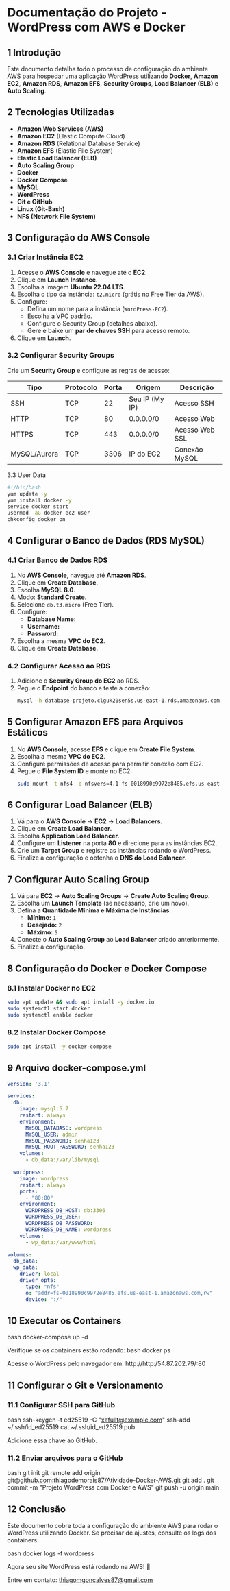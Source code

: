 # **Documentação do Projeto - WordPress com AWS e Docker**

## **1️ Introdução**
Este documento detalha todo o processo de configuração do ambiente AWS para hospedar uma aplicação WordPress utilizando **Docker**, **Amazon EC2**, **Amazon RDS**, **Amazon EFS**, **Security Groups**, **Load Balancer (ELB)** e **Auto Scaling**.

## **2️ Tecnologias Utilizadas**
- **Amazon Web Services (AWS)**
- **Amazon EC2** (Elastic Compute Cloud)
- **Amazon RDS** (Relational Database Service)
- **Amazon EFS** (Elastic File System)
- **Elastic Load Balancer (ELB)**
- **Auto Scaling Group**
- **Docker**
- **Docker Compose**
- **MySQL**
- **WordPress**
- **Git e GitHub**
- **Linux (Git-Bash)**
- **NFS (Network File System)**

## **3️ Configuração do AWS Console**

### **3.1 Criar Instância EC2**
1. Acesse o **AWS Console** e navegue até o **EC2**.
2. Clique em **Launch Instance**.
3. Escolha a imagem **Ubuntu 22.04 LTS**.
4. Escolha o tipo da instância: `t2.micro` (grátis no Free Tier da AWS).
5. Configure:
   - Defina um nome para a instância (`WordPress-EC2`).
   - Escolha a VPC padrão.
   - Configure o Security Group (detalhes abaixo).
   - Gere e baixe um **par de chaves SSH** para acesso remoto.
6. Clique em **Launch**.

### **3.2 Configurar Security Groups**
Crie um **Security Group** e configure as regras de acesso:

| Tipo       | Protocolo | Porta | Origem           | Descrição        |
|------------|----------|-------|------------------|----------------|
| SSH        | TCP      | 22    | Seu IP (My IP)   | Acesso SSH     |
| HTTP       | TCP      | 80    | 0.0.0.0/0        | Acesso Web     |
| HTTPS      | TCP      | 443   | 0.0.0.0/0        | Acesso Web SSL |
| MySQL/Aurora | TCP    | 3306  | IP do EC2        | Conexão MySQL   |

3.3 User Data
 ```bash
#!/bin/bash
yum update -y
yum install docker -y
service docker start
usermod -aG docker ec2-user
chkconfig docker on

```

## **4️ Configurar o Banco de Dados (RDS MySQL)**

### **4.1 Criar Banco de Dados RDS**
1. No **AWS Console**, navegue até **Amazon RDS**.
2. Clique em **Create Database**.
3. Escolha **MySQL 8.0**.
4. Modo: **Standard Create**.
5. Selecione `db.t3.micro` (Free Tier).
6. Configure:
   - **Database Name:** 
   - **Username:** 
   - **Password:** 
7. Escolha a mesma **VPC do EC2**.
8. Clique em **Create Database**.

### **4.2 Configurar Acesso ao RDS**
1. Adicione o **Security Group do EC2** ao RDS.
2. Pegue o **Endpoint** do banco e teste a conexão:
   ```bash
   mysql -h database-projeto.clguk20sen5s.us-east-1.rds.amazonaws.com -u admin -p
   ```

## **5️ Configurar Amazon EFS para Arquivos Estáticos**

1. No **AWS Console**, acesse **EFS** e clique em **Create File System**.
2. Escolha a mesma **VPC do EC2**.
3. Configure permissões de acesso para permitir conexão com EC2.
4. Pegue o **File System ID** e monte no EC2:
   ```bash
   sudo mount -t nfs4 -o nfsvers=4.1 fs-0018990c9972e8485.efs.us-east-1.amazonaws.com:/ /mnt/efs
   ```

## **6️ Configurar Load Balancer (ELB)**
1. Vá para o **AWS Console** → **EC2** → **Load Balancers**.
2. Clique em **Create Load Balancer**.
3. Escolha **Application Load Balancer**.
4. Configure um **Listener** na porta **80** e direcione para as instâncias EC2.
5. Crie um **Target Group** e registre as instâncias rodando o WordPress.
6. Finalize a configuração e obtenha o **DNS do Load Balancer**.

## **7️ Configurar Auto Scaling Group**
1. Vá para **EC2** → **Auto Scaling Groups** → **Create Auto Scaling Group**.
2. Escolha um **Launch Template** (se necessário, crie um novo).
3. Defina a **Quantidade Mínima e Máxima de Instâncias**:
   - **Mínimo:** `1`
   - **Desejado:** `2`
   - **Máximo:** `5`
4. Conecte o **Auto Scaling Group** ao **Load Balancer** criado anteriormente.
5. Finalize a configuração.

## **8️ Configuração do Docker e Docker Compose**

### **8.1 Instalar Docker no EC2**
```bash
sudo apt update && sudo apt install -y docker.io
sudo systemctl start docker
sudo systemctl enable docker
```

### **8.2 Instalar Docker Compose**
```bash
sudo apt install -y docker-compose
```

## **9 Arquivo docker-compose.yml**

```yaml
version: '3.1'

services:
  db:
    image: mysql:5.7
    restart: always
    environment:
      MYSQL_DATABASE: wordpress
      MYSQL_USER: admin
      MYSQL_PASSWORD: senha123
      MYSQL_ROOT_PASSWORD: senha123
    volumes:
      - db_data:/var/lib/mysql

  wordpress:
    image: wordpress
    restart: always
    ports:
      - "80:80"
    environment:
      WORDPRESS_DB_HOST: db:3306
      WORDPRESS_DB_USER: 
      WORDPRESS_DB_PASSWORD: 
      WORDPRESS_DB_NAME: wordpress
    volumes:
      - wp_data:/var/www/html

volumes:
  db_data:
  wp_data:
    driver: local
    driver_opts:
      type: "nfs"
      o: "addr=fs-0018990c9972e8485.efs.us-east-1.amazonaws.com,rw"
      device: ":/"
```

## **10 Executar os Containers**

bash
docker-compose up -d


Verifique se os containers estão rodando:
bash
docker ps


Acesse o WordPress pelo navegador em:
http://http:/54.87.202.79/:80


## **11 Configurar o Git e Versionamento**

### **11.1 Configurar SSH para GitHub**
bash
ssh-keygen -t ed25519 -C "xafullt@example.com"
ssh-add ~/.ssh/id_ed25519
cat ~/.ssh/id_ed25519.pub

Adicione essa chave ao GitHub.

### **11.2 Enviar arquivos para o GitHub**
bash
git init
git remote add origin git@github.com:thiagodemorais87/Atividade-Docker-AWS.git
git add .
git commit -m "Projeto WordPress com Docker e AWS"
git push -u origin main


## **12 Conclusão**
Este documento cobre toda a configuração do ambiente AWS para rodar o WordPress utilizando Docker. Se precisar de ajustes, consulte os logs dos containers:

bash
docker logs -f wordpress


Agora seu site WordPress está rodando na AWS! 🚀


Entre em contato: thiagomgoncalves87@gmail.com



